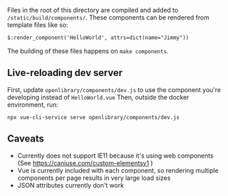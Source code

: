 Files in the root of this directory are compiled and added to `/static/build/components/`.  These components can be rendered from template files like so:

```html
$:render_component('HelloWorld', attrs=dict(name="Jimmy"))
```

The building of these files happens on `make components`.

## Live-reloading dev server

First, update `openlibrary/components/dev.js` to use the component you're developing instead of `HelloWorld.vue`
Then, outside the docker environment, run: 

```shell script
npx vue-cli-service serve openlibrary/components/dev.js
```

## Caveats

- Currently does not support IE11 because it's using web components (See https://caniuse.com/custom-elementsv1 )
- Vue is currently included with each component, so rendering multiple components per page results in very large load sizes
- JSON attributes currently don't work
